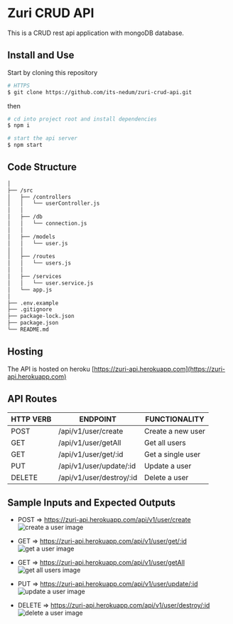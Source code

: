 # Zuri CRUD API
This is a CRUD rest api application with mongoDB database.

## Install and Use
Start by cloning this repository

```sh
# HTTPS
$ git clone https://github.com/its-nedum/zuri-crud-api.git
```
then

```sh
# cd into project root and install dependencies
$ npm i

# start the api server
$ npm start
```

## Code Structure
```bash
│
├── /src
│   ├── /controllers
│   │   └── userController.js
│   │
│   ├── /db
│   │   └── connection.js
│   │
│   ├── /models
│   │   └── user.js
│   │
│   ├── /routes
│   │   └── users.js
│   │
│   ├── /services
│   │   └── user.service.js  
│   └── app.js
│
├── .env.example
├── .gitignore
├── package-lock.json
├── package.json
└── README.md
```
## Hosting
The API is hosted on heroku [https://zuri-api.herokuapp.com](https://zuri-api.herokuapp.com)

## API Routes
<table>
	<thead>
		<th>HTTP VERB</th>
		<th>ENDPOINT</th>
		<th>FUNCTIONALITY</th>
	</thead>
    <tbody>
        <tr>
            <td>POST</td>
            <td>/api/v1/user/create</td>
            <td>Create a new user</td>
        </tr>
        <tr>
            <td>GET</td>
            <td>/api/v1/user/getAll</td>
            <td>Get all users</td>
        </tr>
        <tr>
            <td>GET</td>
            <td>/api/v1/user/get/:id</td>
            <td>Get a single user</td>
        </tr>
        <tr>
            <td>PUT</td>
            <td>/api/v1/user/update/:id</td>
            <td>Update a user</td>
        </tr>
        <tr>
            <td>DELETE</td>
            <td>/api/v1/user/destroy/:id</td>
            <td>Delete a user</td>
        </tr>
    </tbody>
</table>

## Sample Inputs and Expected Outputs

- POST => https://zuri-api.herokuapp.com/api/v1/user/create
![create a user image](https://res.cloudinary.com/its-nedum/image/upload/v1620495414/zuri/create_a_user_jkqa3a.png)

- GET => https://zuri-api.herokuapp.com/api/v1/user/get/:id
![get a user image](https://res.cloudinary.com/its-nedum/image/upload/v1620495414/zuri/get_a_user_ix6kd0.png)

- GET => https://zuri-api.herokuapp.com/api/v1/user/getAll
![get all users image](https://res.cloudinary.com/its-nedum/image/upload/v1620495459/zuri/get_all_user_ls24v8.png)

- PUT => https://zuri-api.herokuapp.com/api/v1/user/update/:id
![update a user image](https://res.cloudinary.com/its-nedum/image/upload/v1620495414/zuri/update_a_user_g1go2o.png)

- DELETE => https://zuri-api.herokuapp.com/api/v1/user/destroy/:id
![delete a user image](https://res.cloudinary.com/its-nedum/image/upload/v1620495414/zuri/delete_a_user_lzqp2w.png)